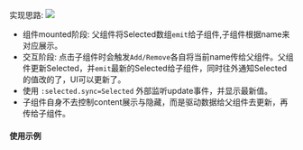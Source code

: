 实现思路: 
![](https://i.loli.net/2019/03/03/5c7aad7099e85.png)

- 组件mounted阶段: 父组件将Selected数组`emit`给子组件,子组件根据name来对应展示。
- 交互阶段: 点击子组件时会触发`Add/Remove`各自将当前name传给父组件。父组件更新Selected，并`emit`最新的Selected给子组件，同时往外通知Selected的值改的了，UI可以更新了。
- 使用 `:selected.sync=Selected` 外部监听update事件，并显示最新值。
- 子组件自身不去控制content展示与隐藏，而是驱动数据给父组件去更新，再传给子组件。


#### 使用示例